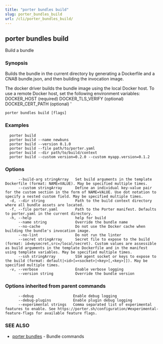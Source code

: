 ```yaml
---
title: "porter bundles build"
slug: porter_bundles_build
url: /cli/porter_bundles_build/
---
```

## porter bundles build

Build a bundle

### Synopsis

Builds the bundle in the current directory by generating a Dockerfile and a CNAB bundle.json, and then building the invocation image.

The docker driver builds the bundle image using the local Docker host. To use a remote Docker host, set the following environment variables:
  DOCKER_HOST (required)
  DOCKER_TLS_VERIFY (optional)
  DOCKER_CERT_PATH (optional)
'


```
porter bundles build [flags]
```

### Examples

```
  porter build
  porter build --name newbuns
  porter build --version 0.1.0
  porter build --file path/to/porter.yaml
  porter build --dir path/to/build/context
  porter build --custom version=0.2.0 --custom myapp.version=0.1.2

```

### Options

```
      --build-arg stringArray   Set build arguments in the template Dockerfile (format: NAME=VALUE). May be specified multiple times.
      --custom stringArray      Define an individual key-value pair for the custom section in the form of NAME=VALUE. Use dot notation to specify a nested custom field. May be specified multiple times.
  -d, --dir string              Path to the build context directory where all bundle assets are located.
  -f, --file porter.yaml        Path to the Porter manifest. Defaults to porter.yaml in the current directory.
  -h, --help                    help for build
      --name string             Override the bundle name
      --no-cache                Do not use the Docker cache when building the bundle's invocation image.
      --no-lint                 Do not run the linter
      --secret stringArray      Secret file to expose to the build (format: id=mysecret,src=/local/secret). Custom values are assessible as build arguments in the template Dockerfile and in the manifest using template variables. May be specified multiple times.
      --ssh stringArray         SSH agent socket or keys to expose to the build (format: default|<id>[=<socket>|<key>[,<key>]]). May be specified multiple times.
  -v, --verbose                 Enable verbose logging
      --version string          Override the bundle version
```

### Options inherited from parent commands

```
      --debug                  Enable debug logging
      --debug-plugins          Enable plugin debug logging
      --experimental strings   Comma separated list of experimental features to enable. See https://porter.sh/configuration/#experimental-feature-flags for available feature flags.
```

### SEE ALSO

* [porter bundles](/cli/porter_bundles/)	 - Bundle commands

